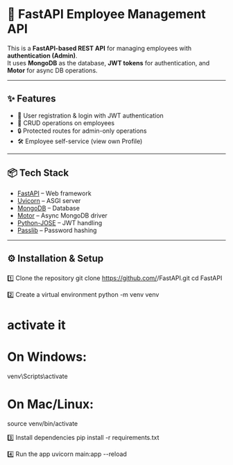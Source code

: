 # 🚀 FastAPI Employee Management API

This is a **FastAPI-based REST API** for managing employees with **authentication (Admin)**.  
It uses **MongoDB** as the database, **JWT tokens** for authentication, and **Motor** for async DB operations.  

---

## ✨ Features
- 🔑 User registration & login with JWT authentication
- 📂 CRUD operations on employees
- 🔒 Protected routes for admin-only operations
- 🛠️ Employee self-service (view own Profile)

---

## 📦 Tech Stack
- [FastAPI](https://fastapi.tiangolo.com/) – Web framework
- [Uvicorn](https://www.uvicorn.org/) – ASGI server
- [MongoDB](https://www.mongodb.com/) – Database
- [Motor](https://motor.readthedocs.io/) – Async MongoDB driver
- [Python-JOSE](https://python-jose.readthedocs.io/) – JWT handling
- [Passlib](https://passlib.readthedocs.io/) – Password hashing

---

## ⚙️ Installation & Setup

### 
1️⃣ Clone the repository
git clone https://github.com/<your-username>/FastAPI.git
cd FastAPI

2️⃣ Create a virtual environment
python -m venv venv
# activate it
# On Windows:
venv\Scripts\activate
# On Mac/Linux:
source venv/bin/activate

3️⃣ Install dependencies
pip install -r requirements.txt

4️⃣ Run the app
uvicorn main:app --reload
